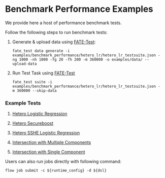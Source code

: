 # Benchmark Performance Examples

We provide here a host of performance benchmark tests. 

Follow the following steps to run benchmark tests:

1. Generate & upload data using [FATE-Test](../../doc/api/fate_test.md#data):

    ``` sourceCode bash
    fate_test data generate -i examples/benchmark_performance/hetero_lr/hetero_lr_testsuite.json -ng 1000 -nh 1000 -fg 20 -fh 200 -m 360000 -o examples/data/ --upload-data    
    ```
2. Run Test Task using [FATE-Test](../../doc/api/fate_test.md#performance)

    ``` sourceCode bash
    fate_test suite -i examples/benchmark_performance/hetero_lr/hetero_lr_testsuite.json -m 360000 --skip-data
    ```

### Example Tests

1. [Hetero Logistic Regression](hetero_lr)

2. [Hetero Secureboost](hetero_sbt)

3. [Hetero SSHE Logistic Regression](hetero_sshe_lr)

4. [Intersection with Multiple Components](intersect_multi)

5. [Intersection with Single Component](intersect_single)

Users can also run jobs directly with following command:

    flow job submit -c ${runtime_config} -d ${dsl}
